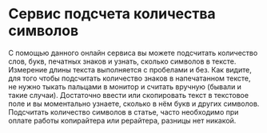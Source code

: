 # Сервис подсчета количества символов
С помощью данного онлайн сервиса вы можете подсчитать количество слов, букв, печатных знаков и узнать, сколько символов в тексте. Измерение длины текста выполняется с пробелами и без. Как видите, для того чтобы подсчитать количество знаков в напечатанном тексте, не нужно тыкать пальцами в монитор и считать вручную (бывали и такие случаи). Достаточно ввести или скопировать текст в текстовое поле и вы моментально узнаете, сколько в нём букв и других символов. Подсчитать количество символов в статье, часто необходимо при оплате работы копирайтера или рерайтера, разницы нет никакой.
